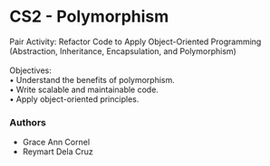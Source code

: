 # CS2 - Polymorphism
Pair Activity: Refactor Code to Apply Object-Oriented Programming (Abstraction, Inheritance, Encapsulation, and Polymorphism)
<br/><br/>Objectives:
<br/>• Understand the benefits of polymorphism.
<br/>• Write scalable and maintainable code.
<br/>• Apply object-oriented principles.
### Authors ####
- Grace Ann Cornel
- Reymart Dela Cruz

